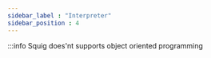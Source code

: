 ```yaml
---
sidebar_label : "Interpreter"
sidebar_position : 4
---
```


:::info
Squig does'nt supports object oriented programming